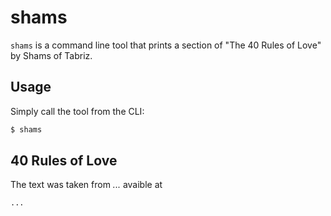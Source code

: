# shams

`shams` is a command line tool that prints a section of "The 40 Rules of Love" by Shams of Tabriz.

## Usage
Simply call the tool from the CLI:

```zsh
$ shams
```

## 40 Rules of Love
The text was taken from _..._ avaible at

``` zsh
...
```
